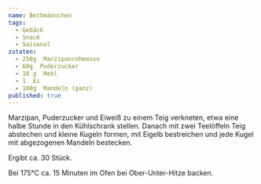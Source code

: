 ```yaml
---
name: Bethmännchen
tags:
  - Gebäck
  - Snack
  - Saisonal
zutaten:
  - 250g  Marzipanrohmasse
  - 60g  Puderzucker
  - 10 g  Mehl
  - 1  Ei
  - 100g  Mandeln (ganz)
published: true
---
```


Marzipan, Puderzucker und Eiweiß zu einem Teig verkneten, etwa eine halbe Stunde in den Kühlschrank stellen.
Danach mit zwei Teelöffeln Teig abstechen und kleine Kugeln formen, mit Eigelb bestreichen und jede Kugel mit abgezogenen Mandeln bestecken.

Ergibt ca. 30 Stück.

Bei 175°C ca. 15 Minuten im Ofen bei Ober-Unter-Hitze backen.